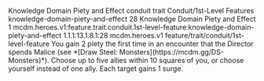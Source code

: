<ability>
  <name>Knowledge Domain Piety and Effect</name>
  <metadata>
    <class>conduit</class>
    <feature_type>trait</feature_type>
    <file_dpath>Conduit/1st-Level Features</file_dpath>
    <item_id>knowledge-domain-piety-and-effect</item_id>
    <item_index>28</item_index>
    <item_name>Knowledge Domain Piety and Effect</item_name>
    <level>1</level>
    <scc>mcdm.heroes.v1:feature.trait.conduit.1st-level-feature:knowledge-domain-piety-and-effect</scc>
    <scdc>1.1.1:13.1.8.1:28</scdc>
    <source>mcdm.heroes.v1</source>
    <type>feature/trait/conduit/1st-level-feature</type>
  </metadata>
  <effects>
    <effect type="mundane" name="Piety">You gain 2 piety the first time in an encounter that the Director spends Malice (see *[Draw Steel: Monsters](https://mcdm.gg/DS-Monsters)*).</effect>
    <effect type="mundane" name="Prayer Effect">Choose up to five allies within 10 squares of you, or choose yourself instead of one ally. Each target gains 1 surge.</effect>
  </effects>
</ability>
